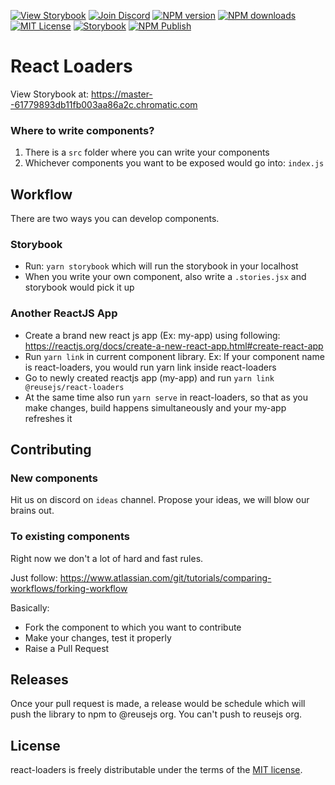 [![View Storybook][view-storybook-image]][view-storybook-url]
[![Join Discord][join-discord-image]][join-discord-url]
[![NPM version][npm-version-image]][npm-url]
[![NPM downloads][npm-downloads-image]][npm-downloads-url]
[![MIT License][license-image]][license-url]
[![Storybook][storybook-action-image]][storybook-action-url]
[![NPM Publish][npm-publish-action-image]][npm-publish-action-url]

# React Loaders

View Storybook at: https://master--61779893db11fb003aa86a2c.chromatic.com

### Where to write components?

1. There is a `src` folder where you can write your components
2. Whichever components you want to be exposed would go into: `index.js`

## Workflow

There are two ways you can develop components.

### Storybook

- Run: `yarn storybook` which will run the storybook in your localhost
- When you write your own component, also write a `.stories.jsx` and storybook would pick it up

### Another ReactJS App

- Create a brand new react js app (Ex: my-app) using following: https://reactjs.org/docs/create-a-new-react-app.html#create-react-app
- Run `yarn link` in current component library. Ex: If your component name is react-loaders, you would run yarn link inside react-loaders
- Go to newly created reactjs app (my-app) and run `yarn link @reusejs/react-loaders`
- At the same time also run `yarn serve` in react-loaders, so that as you make changes, build happens simultaneously and your my-app refreshes it

## Contributing

### New components

Hit us on discord on `ideas` channel. Propose your ideas, we will blow our brains out.

### To existing components

Right now we don't a lot of hard and fast rules.

Just follow: https://www.atlassian.com/git/tutorials/comparing-workflows/forking-workflow

Basically:

- Fork the component to which you want to contribute
- Make your changes, test it properly
- Raise a Pull Request

## Releases

Once your pull request is made, a release would be schedule which will push the library to npm to @reusejs org. You can't push to reusejs org.

## License

react-loaders is freely distributable under the terms of the [MIT license][license-url].

[license-image]: https://img.shields.io/badge/license-MIT-blue.svg?style=flat
[license-url]: LICENSE
[npm-url]: https://npmjs.org/package/@reusejs/react-loaders
[npm-version-image]: https://img.shields.io/npm/v/@reusejs/react-loaders.svg?style=flat
[npm-downloads-image]: https://img.shields.io/npm/dm/@reusejs/react-loaders.svg?style=flat
[npm-downloads-url]: https://npmcharts.com/compare/@reusejs/react-loaders?minimal=true
[view-storybook-image]: https://img.shields.io/badge/View-Storybook-F59E0B.svg
[view-storybook-url]: https://master--61779893db11fb003aa86a2c.chromatic.com
[join-discord-image]: https://img.shields.io/badge/Join-Discord-7389D8.svg
[join-discord-url]: https://discord.gg/VUa9SHvvDb
[storybook-action-image]: https://github.com/reusejs/react-loaders/actions/workflows/chromatic.yml/badge.svg
[storybook-action-url]: https://github.com/reusejs/react-loaders/actions/workflows/chromatic.yml
[npm-publish-action-image]: https://github.com/reusejs/react-loaders/actions/workflows/publish.yml/badge.svg
[npm-publish-action-url]: https://github.com/reusejs/react-loaders/actions/workflows/publish.yml
